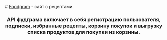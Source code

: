 </h1 align = "center"> # <a href="https://chstykv.webhop.me/" target="_blank">Foodgram</a> - сайт с рецептами.</h1>

<h3 align="center">API фудграма включает в себя регистрацию пользователя, подписки, избранные рецепты, корзину покупок и выгрузку списка продуктов для покупки из корзины.</h3>
